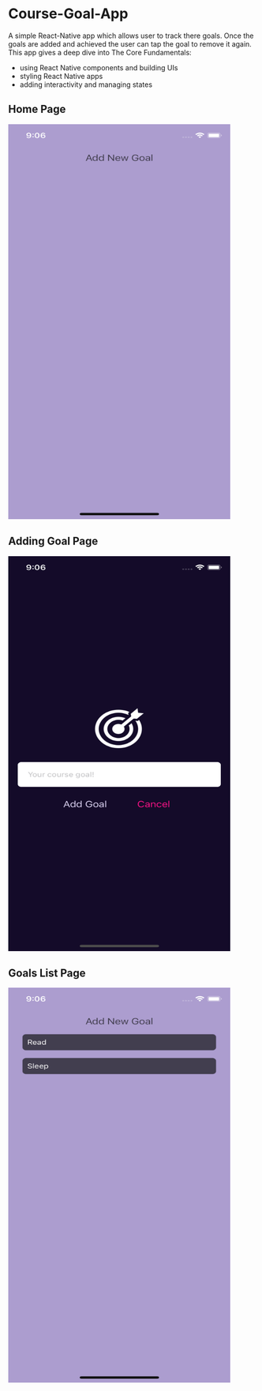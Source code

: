 # Course-Goal-App 

A simple React-Native app which allows user to track there goals. 
Once the goals are added and achieved the user can tap the goal to remove it again. 
This app gives a deep dive into The Core Fundamentals:
* using React Native components and building UIs
* styling React Native apps
* adding interactivity and managing states

## Home Page ##
<img src="https://github.com/aditimishraa/Course-Goal-App/blob/main/images/Simulator%20Screen%20Shot%20-%20iPhone%2011%20Pro%20-%202022-09-06%20at%2009.06.33.png" width= "450px" height="800px" >


## Adding Goal Page ##
<img src="https://github.com/aditimishraa/Course-Goal-App/blob/main/images/Simulator%20Screen%20Shot%20-%20iPhone%2011%20Pro%20-%202022-09-06%20at%2009.06.38.png" width= "450px" height="800px" >

## Goals List Page ##
<img src="https://github.com/aditimishraa/Course-Goal-App/blob/main/images/Simulator%20Screen%20Shot%20-%20iPhone%2011%20Pro%20-%202022-09-06%20at%2009.06.55.png" width= "450px" height="800px" >

